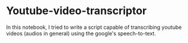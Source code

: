 # Youtube-video-transcriptor
In this notebook, I tried to write a script capable of transcribing youtube videos (audios in general) using the google's speech-to-text.
